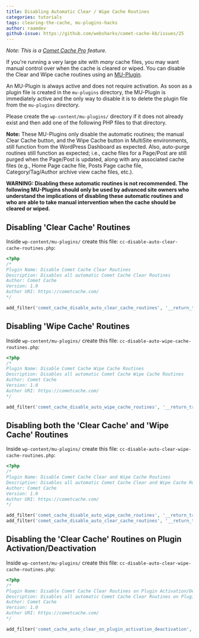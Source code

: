 ```yaml
---
title: Disabling Automatic Clear / Wipe Cache Routines
categories: tutorials
tags: clearing-the-cache, mu-plugins-hacks
author: raamdev
github-issue: https://github.com/websharks/comet-cache-kb/issues/25
---
```


_Note: This is a [Comet Cache Pro](http://cometcache.com/prices/) feature._

If you're running a very large site with _many_ cache files, you may want manual control over when the cache is cleared or wiped. You can disable the Clear and Wipe cache routines using an [MU-Plugin](http://codex.wordpress.org/Must_Use_Plugins).

An MU-Plugin is always active and does not require activation. As soon as a plugin file is created in the `mu-plugins` directory, the MU-Plugin is immediately active and the only way to disable it is to delete the plugin file from the `mu-plugins` directory.

Please create the `wp-content/mu-plugins/` directory if it does not already exist and then add one of the following PHP files to that directory.

**Note:** These MU-Plugins only disable the automatic routines; the manual Clear Cache button, and the Wipe Cache button in MultiSite environments, still function from the WordPress Dashboard as expected. Also, auto-purge routines still function as expected; i.e., cache files for a Page/Post are still purged when the Page/Post is updated, along with any associated cache files (e.g., Home Page cache file, Posts Page cache file, Category/Tag/Author archive view cache files, etc.).

**WARNING: Disabling these automatic routines is not recommended. The following MU-Plugins should only be used by advanced site owners who understand the implications of disabling these automatic routines and who are able to take manual intervention when the cache should be cleared or wiped.**

## Disabling 'Clear Cache' Routines

Inside `wp-content/mu-plugins/` create this file: `cc-disable-auto-clear-cache-routines.php`:

```php
<?php
/*
Plugin Name: Disable Comet Cache Clear Routines
Description: Disables all automatic Comet Cache Clear Routines
Author: Comet Cache
Version: 1.0
Author URI: https://cometcache.com/
*/

add_filter('comet_cache_disable_auto_clear_cache_routines', '__return_true', 10, 0);
```

## Disabling 'Wipe Cache' Routines

Inside `wp-content/mu-plugins/` create this file: `cc-disable-auto-wipe-cache-routines.php`:

```php
<?php
/*
Plugin Name: Disable Comet Cache Wipe Cache Routines
Description: Disables all automatic Comet Cache Wipe Cache Routines
Author: Comet Cache
Version: 1.0
Author URI: https://cometcache.com/
*/

add_filter('comet_cache_disable_auto_wipe_cache_routines', '__return_true', 10, 0);
```

## Disabling both the 'Clear Cache' and 'Wipe Cache' Routines

Inside `wp-content/mu-plugins/` create this file: `cc-disable-auto-clear-wipe-cache-routines.php`:

```php
<?php
/*
Plugin Name: Disable Comet Cache Clear and Wipe Cache Routines
Description: Disables all automatic Comet Cache Clear and Wipe Cache Routines
Author: Comet Cache
Version: 1.0
Author URI: https://cometcache.com/
*/

add_filter('comet_cache_disable_auto_wipe_cache_routines', '__return_true', 10, 0);
add_filter('comet_cache_disable_auto_clear_cache_routines', '__return_true', 10, 0);
```

## Disabling the 'Clear Cache' Routines on Plugin Activation/Deactivation

Inside `wp-content/mu-plugins/` create this file: `cc-disable-auto-clear-wipe-cache-routines.php`:

```php
<?php
/*
Plugin Name: Disable Comet Cache Clear Routines on Plugin Activation/Deactivation
Description: Disables all automatic Comet Cache Clear Routines on Plugin Activation/Deactivation
Author: Comet Cache
Version: 1.0
Author URI: https://cometcache.com/
*/

add_filter('comet_cache_auto_clear_on_plugin_activation_deactivation', '__return_false', 10, 0);
```
